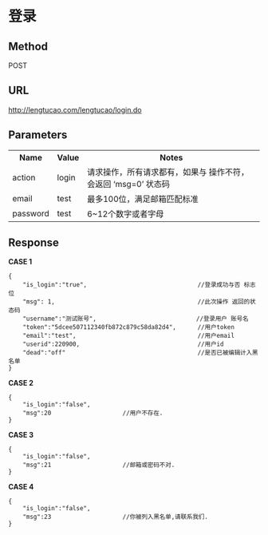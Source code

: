 # 登录

## Method
POST

## URL
http://lengtucao.com/lengtucao/login.do

## Parameters  
<table>
	<tr>
		<th>Name</th>
		<th>Value</th>
		<th>Notes</th>
	</tr>
	<tr>
		<td>action</td>
		<td>login</td>
		<td>请求操作，所有请求都有，如果与 操作不符，会返回 ‘msg=0’ 状态码</td>
	</tr>
	<tr>
		<td>email</td>
		<td>test</td>
		<td>最多100位，满足邮箱匹配标准</td>
	</tr>
	<tr>
		<td>password</td>
		<td>test</td>
		<td>6~12个数字或者字母</td>
	</tr>
</table>

## Response
**CASE 1**  

    {
        "is_login":"true",                               //登录成功与否 标志位
        "msg": 1,                                        //此次操作 返回的状态码
        "username":"测试账号",                            //登录用户 账号名
        "token":"5dcee507112340fb872c879c58da82d4",      //用户token
        "email":"test",	                                 //用户email
        "userid":220900,				                 //用户id      
        "dead":"off"					                 //是否已被编辑计入黑名单
    }
    
**CASE 2**

    {
        "is_login":"false",
        "msg":20					//用户不存在.
    }
    
**CASE 3**

    {
        "is_login":"false",
        "msg":21					//邮箱或密码不对.
    }
    
**CASE 4**

    {
        "is_login":"false",
        "msg":23					//你被列入黑名单,请联系我们.
    }